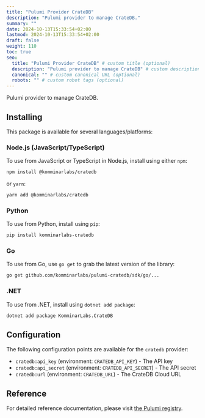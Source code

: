 ```yaml
---
title: "Pulumi Provider CrateDB"
description: "Pulumi provider to manage CrateDB."
summary: ""
date: 2024-10-13T15:33:54+02:00
lastmod: 2024-10-13T15:33:54+02:00
draft: false
weight: 110
toc: true
seo:
  title: "Pulumi Provider CrateDB" # custom title (optional)
  description: "Pulumi provider to manage CrateDB" # custom description (recommended)
  canonical: "" # custom canonical URL (optional)
  robots: "" # custom robot tags (optional)
---
```


Pulumi provider to manage CrateDB.

## Installing

This package is available for several languages/platforms:

### Node.js (JavaScript/TypeScript)

To use from JavaScript or TypeScript in Node.js, install using either `npm`:

```bash
npm install @komminarlabs/cratedb
```

or `yarn`:

```bash
yarn add @komminarlabs/cratedb
```

### Python

To use from Python, install using `pip`:

```bash
pip install komminarlabs-cratedb
```

### Go

To use from Go, use `go get` to grab the latest version of the library:

```bash
go get github.com/komminarlabs/pulumi-cratedb/sdk/go/...
```

### .NET

To use from .NET, install using `dotnet add package`:

```bash
dotnet add package KomminarLabs.CrateDB
```

## Configuration

The following configuration points are available for the `cratedb` provider:

- `cratedb:api_key` (environment: `CRATEDB_API_KEY`) - The API key
- `cratedb:api_secret` (environment: `CRATEDB_API_SECRET`) - The API secret
- `cratedb:url` (environment: `CRATEDB_URL`) - The CrateDB Cloud URL

## Reference

For detailed reference documentation, please visit [the Pulumi registry](https://www.pulumi.com/registry/packages/cratedb/api-docs/).
